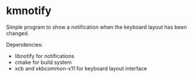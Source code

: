 # kmnotify

Simple program to show a notification when the keyboard layout has been changed.

Dependencies:
 - libnotify for notifications
 - cmake for build system
 - xcb and xkbcommon-x11 for keyboard layout interface

